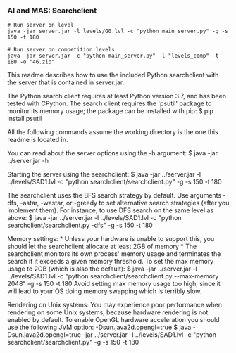 ### AI and MAS: Searchclient

```
# Run server on level
java -jar server.jar -l levels/G0.lvl -c "python main_server.py" -g -s 150 -t 180

# Run server on competition levels
java -jar server.jar -c "python main_server.py" -l "levels_comp" -t 180 -o "46.zip"

```















This readme describes how to use the included Python searchclient with the server that is contained in server.jar. 

The Python search client requires at least Python version 3.7, and has been tested with CPython.
The search client requires the 'psutil' package to monitor its memory usage; the package can be installed with pip:
    $ pip install psutil

All the following commands assume the working directory is the one this readme is located in.

You can read about the server options using the -h argument:
    $ java -jar ../server.jar -h

Starting the server using the searchclient:
    $ java -jar ../server.jar -l ../levels/SAD1.lvl -c "python searchclient/searchclient.py" -g -s 150 -t 180

The searchclient uses the BFS search strategy by default. Use arguments -dfs, -astar, -wastar, or -greedy to set alternative search strategies (after you implement them). For instance, to use DFS search on the same level as above:
    $ java -jar ../server.jar -l ../levels/SAD1.lvl -c "python searchclient/searchclient.py -dfs" -g -s 150 -t 180

Memory settings:
    * Unless your hardware is unable to support this, you should let the searchclient allocate at least 2GB of memory *
    The searchclient monitors its own process' memory usage and terminates the search if it exceeds a given memory threshold.
    To set the max memory usage to 2GB (which is also the default):
        $ java -jar ../server.jar -l ../levels/SAD1.lvl -c "python searchclient/searchclient.py --max-memory 2048" -g -s 150 -t 180
    Avoid setting max memory usage too high, since it will lead to your OS doing memory swapping which is terribly slow.

Rendering on Unix systems:
    You may experience poor performance when rendering on some Unix systems, because hardware rendering is not enabled by default.
    To enable OpenGL hardware acceleration you should use the following JVM option: -Dsun.java2d.opengl=true
        $ java -Dsun.java2d.opengl=true -jar ../server.jar -l ../levels/SAD1.lvl -c "python searchclient/searchclient.py" -g -s 150 -t 180
